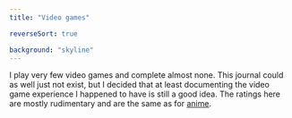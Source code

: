 ```yaml
---
title: "Video games"

reverseSort: true

background: "skyline"
---
```


I play very few video games and complete almost none. This journal
could as well just not exist, but I decided that at least documenting
the video game experience I happened to have is still a good idea. The
ratings here are mostly rudimentary and are the same as for [anime].

[anime]: ../anime/
